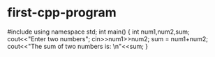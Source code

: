 # first-cpp-program
#include<iostream>
using namespace std;
int main()
{
 int num1,num2,sum;
 cout<<"Enter two numbers";
 cin>>num1>>num2;
 sum = num1+num2;
 cout<<"The sum of two numbers is: \n"<<sum;
}
